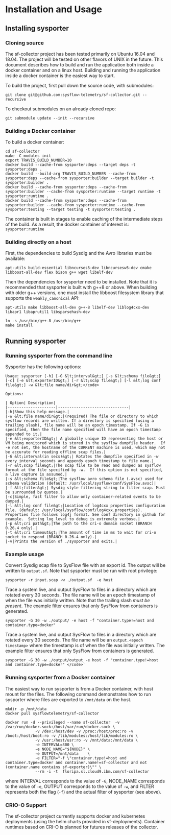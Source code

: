 # Installation and Usage

## Installing sysporter

### Cloning source

The sf-collector project has been tested primarily on Ubuntu 16.04 and 18.04.  The project will be tested on other flavors of UNIX in the future. This document describes how to build and run the application both inside a docker container and on a linux host. Building and running the application inside a docker container is the easiest way to start. 

To build the project, first pull down the source code, with submodules:
```
git clone git@github.com:sysflow-telemetry/sf-collector.git --recursive
```

To checkout submodules on an already cloned repo:
```
git submodule update --init --recursive
```

### Building a Docker container

To build a docker container: 
```
cd sf-collector
make -C modules init
export TRAVIS_BUILD_NUMBER=10
docker build --cache-from sysporter:deps --target deps -t sysporter:deps .
docker build --build-arg TRAVIS_BUILD_NUMBER --cache-from sysporter:deps --cache-from sysporter:builder --target builder -t sysporter:builder .
docker build --cache-from sysporter:deps --cache-from sysporter:builder --cache-from sysporter:runtime --target runtime -t sysporter:runtime .
docker build --cache-from sysporter:deps --cache-from sysporter:builder --cache-from sysporter:runtime --cache-from sysporter:testing --target testing -t sysporter:testing .
``` 

The container is built in stages to enable caching of the intermediate steps of the build.  As a result, the docker container of interest is: `sysporter:runtime`

### Building directly on a host

First, the dependencies to build Sysdig and the Avro libraries must be available:
```
apt-utils build-essential libncurses5-dev libncursesw5-dev cmake libboost-all-dev flex bison g++ wget libelf-dev
```

Then the dependencies for sysporter need to be installed.  Note that it is recommended that sysporter is built with g++8 or above. When building with older g++ versions, one must install the libboost filesystem library that supports the `weakly_canonical` API:
```
apt-utils make libboost-all-dev g++-8 libelf-dev liblog4cxx-dev libapr1 libaprutil1 libsparsehash-dev
```

```
ln -s /usr/bin/g++-8 /usr/bin/g++
make install
```

## Running sysporter

### Running sysporter from the command line 

Sysporter has the following options:
```
Usage: sysporter [-h] [-G &lt;interval&gt;] [-s &lt;schema file&gt;] [-c] [-e &lt;exporterID&gt;] [-r &lt;scap file&gt;] [-l &lt;log conf file&gt;] -w &lt;file name/dir&gt;</code>

Options:

| Option| Description|    
|---------------------|-------------------------------|
|-h|Show this help message.|
|-w &lt;file name/dir&gt;|(required) The file or directory to which sysflow records are written. If a directory is specified (using a trailing slash), file name will be an epoch timestamp. If -G is specified, then the file name specified will have an epoch timestamp appended to it.|
|-e &lt;exporterID&gt;| A globally unique ID representing the host or VM being monitored which is stored in the sysflow dumpfile header.  If -e not set, the hostname of the CURRENT machine is used, which may not be accurate for reading offline scap files.|
|-G &lt;interval(in secs)&gt;| Rotates the dumpfile specified in -w every interval seconds and appends epoch timestamp to file name.|
|-r &lt;scap file&gt;|The scap file to be read and dumped as sysflow format at the file specified by -w.  If this option is not specified, a live capture is assumed.|
|-s &lt;schema file&gt;|The sysflow avro schema file (.avsc) used for schema validation (default: /usr/local/sysflow/conf/SysFlow.avsc)|
|-f &lt;filter&gt;| Sysdig style filtering string to filter scap. Must be surrounded by quotes.|
|-c|Simple, fast filter to allow only container-related events to be dumped.|
|-l &lt;log conf file&gt;|Location of log4cxx properties configuration file. (default: /usr/local/sysflow/conf/log4cxx.properties). Properties file follows log4j format. See conf directory in github for example.  Setting log level to debug is extremely verbose.|
|-p &lt;cri path&gt;|The path to the cri-o domain socket (BRANCH 0.26.4 only).|
|-t &lt;cri timeout&gt;|The amount of time in ms to wait for cri-o socket to respond (BRANCH 0.26.4 only).|
|-v|Prints the version of ./sysporter and exits.|
``` 

### Example usage

Convert Sysdig scap file to SysFlow file with an export id. The output will be written to `output.sf`.  Note that sysporter must be run with root privilege:

```
sysporter -r input.scap -w ./output.sf  -e host
```

Trace a system live, and output SysFlow to files in a directory which are rotated every 30 seconds. The file name will be an epoch timestamp of when the file was initially written.  Note that the trailing slash _must be present_. The example filter ensures that only SysFlow from containers is generated.

```
sysporter -G 30 -w ./output/ -e host -f "container.type!=host and container.type=docker"
```

Trace a system live, and output SysFlow to files in a directory which are rotated every 30 seconds. The file name will be an `output.<epoch timestamp>` where the timestamp is of when the file was initially written. The example filter ensures that only SysFlow from containers is generated.

```
sysporter -G 30 -w ./output/output -e host -f "container.type!=host and container.type=docker" </code>`
```

### Running sysporter from a Docker container

The easiest way to run sysporter is from a Docker container, with host mount for the files.  The following command demonstrates how to run sysporter where files are exported to `/mnt/data` on the host.

```
mkdir -p /mnt/data
docker pull sysflowtelemetry/sf-collector

docker run -d --privileged --name sf-collector  -v /var/run/docker.sock:/host/var/run/docker.sock \
             -v /dev:/host/dev -v /proc:/host/proc:ro -v /boot:/host/boot:ro -v /lib/modules:/host/lib/modules:ro \
             -v /usr:/host/usr:ro -v /mnt/data:/mnt/data \
             -e INTERVAL=300 \
             -e NODE_NAME="${NODE}" \
             -e OUTPUT=/mnt/data    \
             -e FILTER="-f \"container.type!=host and container.type=docker and container.name!=sf-collector and not (container.name contains sf-exporter)\"" \
             --rm -i -t  floripa.sl.cloud9.ibm.com/sf-collector
```

where INTERVAL corresponds to the value of `-G`, NODE\_NAME corresponds to the value of `-e`, OUTPUT corresponds to the value of `-w`, and FILTER represents both the flag (`-f`) and the actual filter of sysporter (see above).

### CRIO-O Support

The sf-collector project currently supports docker and kubernetes deployments (using the helm charts provided in sf-deployments). Container runtimes based on CRI-O is planned for futures releases of the collector.
